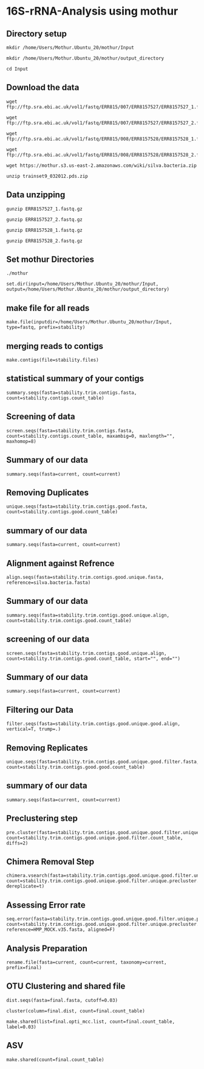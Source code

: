 # 16S-rRNA-Analysis using mothur 

## Directory setup 
```
mkdir /home/Users/Mothur.Ubuntu_20/mothur/Input
```
```
mkdir /home/Users/Mothur.Ubuntu_20/mothur/output_directory
```
```
cd Input
```
## Download the data
```
wget ftp://ftp.sra.ebi.ac.uk/vol1/fastq/ERR815/007/ERR8157527/ERR8157527_1.fastq.gz
```
```
wget ftp://ftp.sra.ebi.ac.uk/vol1/fastq/ERR815/007/ERR8157527/ERR8157527_2.fastq.gz
```
```
wget ftp://ftp.sra.ebi.ac.uk/vol1/fastq/ERR815/008/ERR8157528/ERR8157528_1.fastq.gz
```
```
wget ftp://ftp.sra.ebi.ac.uk/vol1/fastq/ERR815/008/ERR8157528/ERR8157528_2.fastq.gz
```
```
wget https://mothur.s3.us-east-2.amazonaws.com/wiki/silva.bacteria.zip
```
```
unzip trainset9_032012.pds.zip
```
## Data unzipping
```
gunzip ERR8157527_1.fastq.gz
```
```
gunzip ERR8157527_2.fastq.gz
```
```
gunzip ERR8157528_1.fastq.gz
```
```
gunzip ERR8157528_2.fastq.gz
```


## Set mothur Directories
```
./mothur
```
```
set.dir(input=/home/Users/Mothur.Ubuntu_20/mothur/Input, output=/home/Users/Mothur.Ubuntu_20/mothur/output_directory)
```
## make file for all reads

```
make.file(inputdir=/home/Users/Mothur.Ubuntu_20/mothur/Input, type=fastq, prefix=stability)
```
## merging reads to contigs
```
make.contigs(file=stability.files)
```
## statistical summary of your contigs
```
summary.seqs(fasta=stability.trim.contigs.fasta, count=stability.contigs.count_table)
```
## Screening of data 
```
screen.seqs(fasta=stability.trim.contigs.fasta, count=stability.contigs.count_table, maxambig=0, maxlength="", maxhomop=8)
```
## Summary of our data 
```
summary.seqs(fasta=current, count=current)
```
## Removing Duplicates 
```
unique.seqs(fasta=stability.trim.contigs.good.fasta, count=stability.contigs.good.count_table)
```
## summary of our data 
```
summary.seqs(fasta=current, count=current)
```
## Alignment against Refrence
```
align.seqs(fasta=stability.trim.contigs.good.unique.fasta, reference=silva.bacteria.fasta)
```
## Summary of our data 
```
summary.seqs(fasta=stability.trim.contigs.good.unique.align, count=stability.trim.contigs.good.count_table)
```
## screening of our data 
```
screen.seqs(fasta=stability.trim.contigs.good.unique.align, count=stability.trim.contigs.good.count_table, start="", end="")
```
## Summary of our data 
```
summary.seqs(fasta=current, count=current)
```
## Filtering our Data 
```
filter.seqs(fasta=stability.trim.contigs.good.unique.good.align, vertical=T, trump=.)
```
## Removing Replicates
```
unique.seqs(fasta=stability.trim.contigs.good.unique.good.filter.fasta, count=stability.trim.contigs.good.good.count_table)
```
## summary of our data 
```
summary.seqs(fasta=current, count=current)
```
## Preclustering step
```
pre.cluster(fasta=stability.trim.contigs.good.unique.good.filter.unique.fasta, count=stability.trim.contigs.good.unique.good.filter.count_table, diffs=2)
```
## Chimera Removal Step
```
chimera.vsearch(fasta=stability.trim.contigs.good.unique.good.filter.unique.precluster.fasta, count=stability.trim.contigs.good.unique.good.filter.unique.precluster.count_table, dereplicate=t)
```
## Assessing Error rate
```
seq.error(fasta=stability.trim.contigs.good.unique.good.filter.unique.precluster.denovo.vsearch.fasta, count=stability.trim.contigs.good.unique.good.filter.unique.precluster.denovo.vsearch.count_table, reference=HMP_MOCK.v35.fasta, aligned=F)
```
## Analysis Preparation
```
rename.file(fasta=current, count=current, taxonomy=current, prefix=final)
```
## OTU Clustering and shared file
```
dist.seqs(fasta=final.fasta, cutoff=0.03)
```
```
cluster(column=final.dist, count=final.count_table)
```
```
make.shared(list=final.opti_mcc.list, count=final.count_table, label=0.03)
```
## ASV 
```
make.shared(count=final.count_table)
```
